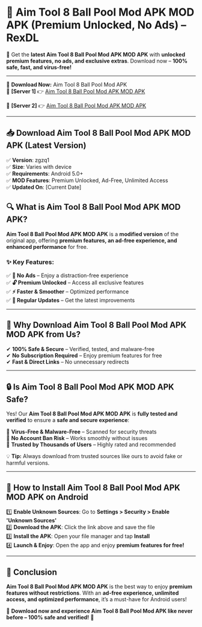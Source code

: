 # 🚀 Aim Tool 8 Ball Pool Mod APK MOD APK (Premium Unlocked, No Ads) – RexDL 

🎯 Get the **latest Aim Tool 8 Ball Pool Mod APK MOD APK** with **unlocked premium features, no ads, and exclusive extras**. Download now – **100% safe, fast, and virus-free!**  

---

🔽 **Download Now:** Aim Tool 8 Ball Pool Mod APK  
🔹 **[Server 1]** 👉 [Aim Tool 8 Ball Pool Mod APK MOD APK](https://apkcomod.com?title=Aim_Tool_8_Ball_Pool_Mod_APK)  

🔹 **[Server 2]** 👉 [Aim Tool 8 Ball Pool Mod APK MOD APK](https://apkcomod.com?title=Aim_Tool_8_Ball_Pool_Mod_APK)  

---
## 📥 Download Aim Tool 8 Ball Pool Mod APK MOD APK (Latest Version)  

✅ **Version**: zgzq1  
✅ **Size**: Varies with device  
✅ **Requirements**: Android 5.0+  
✅ **MOD Features**: Premium Unlocked, Ad-Free, Unlimited Access  
✅ **Updated On**: [Current Date]  

## 🔍 What is Aim Tool 8 Ball Pool Mod APK MOD APK?  

**Aim Tool 8 Ball Pool Mod APK MOD APK** is a **modified version** of the original app, offering **premium features, an ad-free experience, and enhanced performance** for free.  

### ✨ Key Features:  

✅ **🚫 No Ads** – Enjoy a distraction-free experience  
✅ **🔓 Premium Unlocked** – Access all exclusive features  
✅ **⚡ Faster & Smoother** – Optimized performance  
✅ **🔄 Regular Updates** – Get the latest improvements  

---

## 🌟 Why Download Aim Tool 8 Ball Pool Mod APK MOD APK from Us?  

✔ **100% Safe & Secure** – Verified, tested, and malware-free  
✔ **No Subscription Required** – Enjoy premium features for free  
✔ **Fast & Direct Links** – No unnecessary redirects  

---

## 🔒 Is Aim Tool 8 Ball Pool Mod APK MOD APK Safe?  

Yes! Our **Aim Tool 8 Ball Pool Mod APK MOD APK** is **fully tested and verified** to ensure a **safe and secure experience**:  

🔹 **Virus-Free & Malware-Free** – Scanned for security threats  
🔹 **No Account Ban Risk** – Works smoothly without issues  
🔹 **Trusted by Thousands of Users** – Highly rated and recommended  

💡 **Tip:** Always download from trusted sources like ours to avoid fake or harmful versions.  

---

## 📲 How to Install Aim Tool 8 Ball Pool Mod APK MOD APK on Android  

1️⃣ **Enable Unknown Sources**: Go to **Settings > Security > Enable 'Unknown Sources'**  
2️⃣ **Download the APK**: Click the link above and save the file  
3️⃣ **Install the APK**: Open your file manager and tap **Install**  
4️⃣ **Launch & Enjoy**: Open the app and enjoy **premium features for free!**  

---

## 🚀 Conclusion  

**Aim Tool 8 Ball Pool Mod APK MOD APK** is the best way to enjoy **premium features without restrictions**. With an **ad-free experience, unlimited access, and optimized performance**, it’s a must-have for Android users!  

🔻 **Download now and experience Aim Tool 8 Ball Pool Mod APK like never before – 100% safe and verified!** 🔻  
